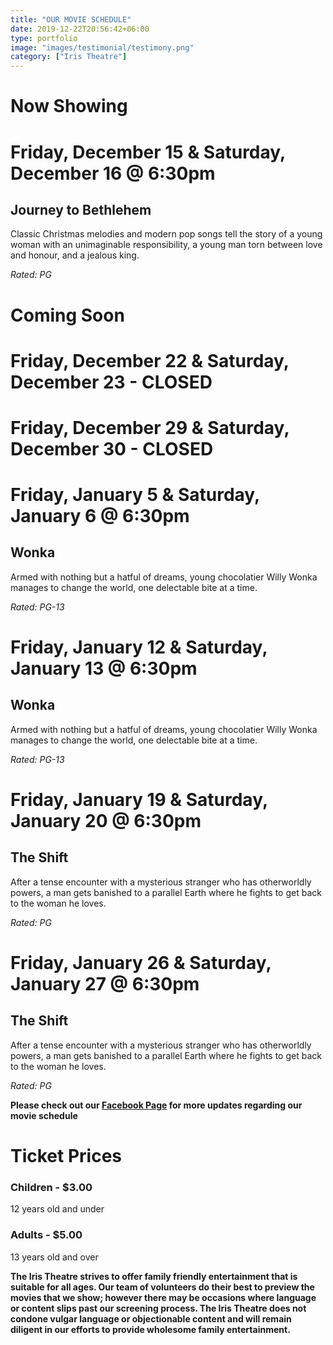 ```yaml
---
title: "OUR MOVIE SCHEDULE"
date: 2019-12-22T20:56:42+06:00
type: portfolio
image: "images/testimonial/testimony.png"
category: ["Iris Theatre"]
---
```


# Now Showing

# Friday, December 15 & Saturday, December 16 @ 6:30pm

## Journey to Bethlehem

Classic Christmas melodies and modern pop songs tell the story of a young woman with an unimaginable responsibility, a young man torn between love and honour, and a jealous king.

_Rated: PG_

# Coming Soon

# Friday, December 22 & Saturday, December 23 - CLOSED

# Friday, December 29 & Saturday, December 30 - CLOSED

# Friday, January 5 & Saturday, January 6 @ 6:30pm

## Wonka

Armed with nothing but a hatful of dreams, young chocolatier Willy Wonka manages to change the world, one delectable bite at a time.

_Rated: PG-13_

# Friday, January 12 & Saturday, January 13 @ 6:30pm

## Wonka

Armed with nothing but a hatful of dreams, young chocolatier Willy Wonka manages to change the world, one delectable bite at a time.

_Rated: PG-13_

# Friday, January 19 & Saturday, January 20 @ 6:30pm

## The Shift

After a tense encounter with a mysterious stranger who has otherworldly powers, a man gets banished to a parallel Earth where he fights to get back to the woman he loves.

_Rated: PG_

# Friday, January 26 & Saturday, January 27 @ 6:30pm

## The Shift

After a tense encounter with a mysterious stranger who has otherworldly powers, a man gets banished to a parallel Earth where he fights to get back to the woman he loves.

_Rated: PG_

**Please check out our [Facebook Page](https://www.facebook.com/Themotzingcenter/) for more updates regarding our movie schedule**

# Ticket Prices

### Children - $3.00
12 years old and under

### Adults - $5.00 
13 years old and over

**The Iris Theatre strives to offer family friendly entertainment that is suitable for all ages. Our team of volunteers do their best to preview the movies that we show; however there may be occasions where language or content slips past our screening process. The Iris Theatre does not condone vulgar language or objectionable content and will remain diligent in our efforts to provide wholesome family entertainment.**
